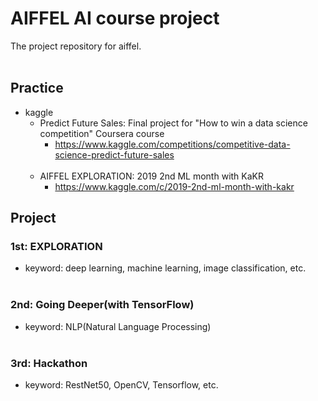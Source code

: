 # AIFFEL AI course project
The project repository for aiffel.<br><br>
## Practice
- kaggle
  - Predict Future Sales: Final project for "How to win a data science competition" Coursera course
    - https://www.kaggle.com/competitions/competitive-data-science-predict-future-sales<br><br>
  - AIFFEL EXPLORATION: 2019 2nd ML month with KaKR
    - https://www.kaggle.com/c/2019-2nd-ml-month-with-kakr
## Project
### 1st: EXPLORATION
- keyword: deep learning, machine learning, image classification, etc.<br><br>
### 2nd: Going Deeper(with TensorFlow)
- keyword: NLP(Natural Language Processing)<br><br>
### 3rd: Hackathon
- keyword: RestNet50, OpenCV, Tensorflow, etc.
